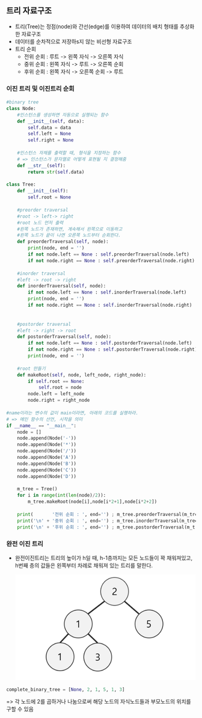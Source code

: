 ## 트리 자료구조

- 트리(Tree)는 정점(node)와 간선(edge)를 이용하여 데이터의 배치 형태를 추상화한 자료구조
- 데이터를 순차적으로 저장하s지 않는 비선형 자료구조
- 트리 순회
  - 전위 순회 : 루트 -> 왼쪽 자식 -> 오른쪽 자식
  - 중위 순회 : 왼쪽 자식 -> 루트 -> 오른쪽 순회
  - 후위 순회 : 왼쪽 자식 -> 오른쪽 순회 -> 루트



### 이진 트리 및 이진트리 순회

```python
#binary tree
class Node:
    #인스턴스를 생성하면 자동으로 실행되는 함수
    def __init__(self, data):
        self.data = data
        self.left = None
        self.right = None

    #인스턴스 자체를 출력할 때, 형식을 지정하는 함수
    # => 인스턴스가 문자열로 어떻게 표현될 지 결정해줌
    def __str__(self):
        return str(self.data)

class Tree:
    def __init__(self):
        self.root = None

    #preorder traversal
    #root -> left-> right
    #root 노드 먼저 출력
    #왼쪽 노드가 존재하면, 계속해서 왼쪽으로 이동하고
    #왼쪽 노드가 끝이 나면 오른쪽 노드부터 순회한다.
    def preorderTraversal(self, node):
        print(node, end = '')
        if not node.left == None : self.preorderTraversal(node.left)
        if not node.right == None : self.preorderTraversal(node.right)

    #inorder traversal
    #left -> root -> right
    def inorderTraversal(self, node):
        if not node.left == None : self.inorderTraversal(node.left)
        print(node, end = '')
        if not node.right == None : self.inorderTraversal(node.right)


    #postorder traversal
    #left -> right -> root
    def postorderTraversal(self, node):
        if not node.left == None : self.postorderTraversal(node.left)
        if not node.right == None : self.postorderTraversal(node.right)
        print(node, end = '')
    
    #root 만들기
    def makeRoot(self, node, left_node, right_node):
        if self.root == None:
            self.root = node
        node.left = left_node
        node.right = right_node

#name이라는 변수의 값이 main이라면, 아래의 코드를 실행하라.
# => 메인 함수의 선언, 시작을 의미
if __name__ == "__main__":
    node = []
    node.append(Node('-'))
    node.append(Node('*'))
    node.append(Node('/'))
    node.append(Node('A'))
    node.append(Node('B'))
    node.append(Node('C'))
    node.append(Node('D'))

    m_tree = Tree()
    for i in range(int(len(node)/2)):
        m_tree.makeRoot(node[i],node[i*2+1],node[i*2+2])

    print(       '전위 순회 : ', end='') ; m_tree.preorderTraversal(m_tree.root)
    print('\n' + '중위 순회 : ', end='') ; m_tree.inorderTraversal(m_tree.root)
    print('\n' + '후위 순회 : ', end='') ; m_tree.postorderTraversal(m_tree.root)
```



### 완전 이진 트리

- 완전이진트리는 트리의 높이가 h일 때, h-1층까지는 모든 노드들이 꽉 채워져있고, h번째 층의 값들은 왼쪽부터 차례로 채워져 있는 트리를 말한다.

  

  ![다운로드](이진트리.assets/다운로드.png)

```python
complete_binary_tree = [None, 2, 1, 5, 1, 3]
```

=> 각 노드에 2를 곱하거나 나눔으로써 해당 노드의 자식노드들과 부모노드의 위치를 구할 수 있음